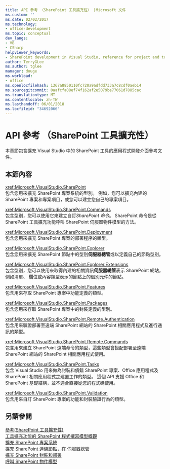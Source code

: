```yaml
---
title: API 參考 （SharePoint 工具擴充性） |Microsoft 文件
ms.custom: ''
ms.date: 02/02/2017
ms.technology:
- office-development
ms.topic: conceptual
dev_langs:
- VB
- CSharp
helpviewer_keywords:
- SharePoint development in Visual Studio, reference for project and tools extensibility
author: TerryGLee
ms.author: tglee
manager: douge
ms.workload:
- office
ms.openlocfilehash: 1367a8850110fc720a9adfdd733a7c8cdf0aeb14
ms.sourcegitcommit: 0aafcfa08ef74f162af2e5079be77061d7885cac
ms.translationtype: MT
ms.contentlocale: zh-TW
ms.lasthandoff: 06/01/2018
ms.locfileid: "34692066"
---
```

# <a name="api-reference-sharepoint-tools-extensibility"></a>API 參考 （SharePoint 工具擴充性）
  本章節包含擴充 Visual Studio 中的 SharePoint 工具的應用程式開發介面參考文件。  
  
## <a name="in-this-section"></a>本節內容
 <xref:Microsoft.VisualStudio.SharePoint>  
 包含您用來擴充 SharePoint 專案系統的型別。 例如，您可以擴充內建的 SharePoint 專案和專案項目，或您可以建立您自己的專案項目。  
  
 <xref:Microsoft.VisualStudio.SharePoint.Commands>  
 包含型別，您可以使用它來建立自訂*SharePoint 命令*。 SharePoint 命令是從 SharePoint 工具擴充功能呼叫 SharePoint 伺服器物件模型的方法。  
  
 <xref:Microsoft.VisualStudio.SharePoint.Deployment>  
 包含您用來擴充 SharePoint 專案的部署程序的類型。  
  
 <xref:Microsoft.VisualStudio.SharePoint.Explorer>  
 包含您用來擴充 SharePoint 節點中的型別**伺服器總管**或以定義自己的節點型別。  
  
 <xref:Microsoft.VisualStudio.SharePoint.Explorer.Extensions>  
 包含型別，您可以使用來取得內建的相關資訊**伺服器總管**表示 SharePoint 網站，例如清單、 欄位或內容類型表示的節點上的個別元件的節點。  
  
 <xref:Microsoft.VisualStudio.SharePoint.Features>  
 包含用來存取 SharePoint 專案中功能定義的類型。  
  
 <xref:Microsoft.VisualStudio.SharePoint.Packages>  
 包含您用來存取 SharePoint 專案中的封裝定義的型別。  
  
 <xref:Microsoft.VisualStudio.SharePoint.Remote.Authentication>  
 包含用來驗證部署至遠端 SharePoint 網站的 SharePoint 相關應用程式及進行通訊的類型。  
  
 <xref:Microsoft.VisualStudio.SharePoint.Remote.Commands>  
 包含用來建立 SharePoint 遠端命令的類型，這些類型會搭配部署至遠端 SharePoint 網站的 SharePoint 相關應用程式使用。  
  
 <xref:Microsoft.VisualStudio.SharePoint.Tasks>  
 包含 Visual Studio 用來做為封裝和偵錯 SharePoint 專案、Office 應用程式及 SharePoint 相關應用程式之建置工作的類型。 這個 API 支援 Office 和 SharePoint 基礎結構，並不適合直接從您的程式碼使用。  
  
 <xref:Microsoft.VisualStudio.SharePoint.Validation>  
 包含用來自訂 SharePoint 專案的功能和封裝驗證行為的類型。  
  
## <a name="see-also"></a>另請參閱
 [參考&#40;SharePoint 工具擴充性&#41;](../sharepoint/reference-sharepoint-tools-extensibility.md)   
 [工具擴充功能的 SharePoint 程式撰寫模型概觀](../sharepoint/overview-of-the-programming-model-of-sharepoint-tools-extensions.md)   
 [擴充 SharePoint 專案系統](../sharepoint/extending-the-sharepoint-project-system.md)   
 [擴充 SharePoint 連線節點，在 伺服器總管](../sharepoint/extending-the-sharepoint-connections-node-in-server-explorer.md)   
 [擴充 SharePoint 封裝和部署](../sharepoint/extending-sharepoint-packaging-and-deployment.md)   
 [呼叫 SharePoint 物件模型](../sharepoint/calling-into-the-sharepoint-object-models.md)  
  
